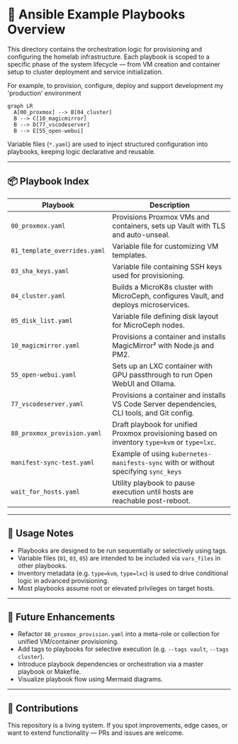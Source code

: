 # 📜 Ansible Example Playbooks Overview

This directory contains the orchestration logic for provisioning and configuring the homelab infrastructure. Each playbook is scoped to a specific phase of the system lifecycle — from VM creation and container setup to cluster deployment and service initialization.

For example, to provision, configure, deploy and support development my 'production' environment
```mermaid
graph LR
  A[00_proxmox] --> B[04_cluster]
  B --> C[10_magicmirror]
  B --> D[77_vscodeserver]
  B --> E[55_open-webui]
```

Variable files (`*.yaml`) are used to inject structured configuration into playbooks, keeping logic declarative and reusable.

---

## 📦 Playbook Index

| Playbook | Description |
|----------|-------------|
| `00_proxmox.yaml` | Provisions Proxmox VMs and containers, sets up Vault with TLS and auto-unseal. |
| `01_template_overrides.yaml` | Variable file for customizing VM templates. |
| `03_sha_keys.yaml` | Variable file containing SSH keys used for provisioning. |
| `04_cluster.yaml` | Builds a MicroK8s cluster with MicroCeph, configures Vault, and deploys microservices. |
| `05_disk_list.yaml` | Variable file defining disk layout for MicroCeph nodes. |
| `10_magicmirror.yaml` | Provisions a container and installs MagicMirror² with Node.js and PM2. |
| `55_open-webui.yaml` | Sets up an LXC container with GPU passthrough to run Open WebUI and Ollama. |
| `77_vscodeserver.yaml` | Provisions a container and installs VS Code Server dependencies, CLI tools, and Git config. |
| `88_proxmox_provision.yaml` | Draft playbook for unified Proxmox provisioning based on inventory `type=kvm` or `type=lxc`. |
| `manifest-sync-test.yaml` | Example of using `kubernetes-manifests-sync` with or without specifying `sync_keys` |
| `wait_for_hosts.yaml` | Utility playbook to pause execution until hosts are reachable post-reboot. |

---

## 🧭 Usage Notes

- Playbooks are designed to be run sequentially or selectively using tags.
- Variable files (`01`, `03`, `05`) are intended to be included via `vars_files` in other playbooks.
- Inventory metadata (e.g. `type=kvm`, `type=lxc`) is used to drive conditional logic in advanced provisioning.
- Most playbooks assume root or elevated privileges on target hosts.

---

## 🧪 Future Enhancements

- Refactor `88_proxmox_provision.yaml` into a meta-role or collection for unified VM/container provisioning.
- Add tags to playbooks for selective execution (e.g. `--tags vault`, `--tags cluster`).
- Introduce playbook dependencies or orchestration via a master playbook or Makefile.
- Visualize playbook flow using Mermaid diagrams.

---

## 🤝 Contributions

This repository is a living system. If you spot improvements, edge cases, or want to extend functionality — PRs and issues are welcome.
